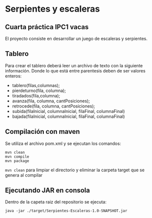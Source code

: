 # Serpientes y escaleras
## Cuarta práctica IPC1 vacas
El proyecto consiste en desarrollar un juego de escaleras y serpientes.
## Tablero
Para crear el tablero deberá leer un archivo de texto con la siguiente información. 
Donde lo que está entre parentesis deben de ser valores enteros:
- tablero(filas,columnas);
- pierdeturno(fila, columna);
- tiradados(fila,columna);
- avanza(fila, columna, cantPosiciones);
- retrocede(fila, columna, cantPosiciones);
- subida(filaInicial, columnaInicial, filaFinal, columnaFinal)
- bajada(filaInicial, columnaInicial, filaFinal, columnaFinal)

## Compilación con maven
Se utiliza el archivo pom.xml y se ejecutan los comandos:
```
mvn clean
mvn compile
mvn package
```
`mvn clean` para limpiar el directorio y eliminar la carpeta target que se genera al compilar

## Ejecutando JAR en consola
Dentro de la capeta raiz del repositorio se ejecuta:
```
java -jar ./target/Serpientes-Escaleras-1.0-SNAPSHOT.jar
```
